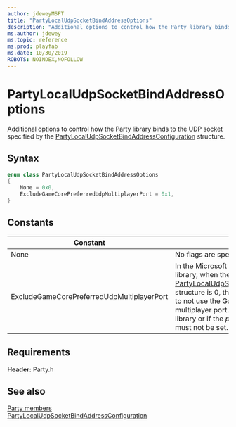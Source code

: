 ```yaml
---
author: jdeweyMSFT
title: "PartyLocalUdpSocketBindAddressOptions"
description: "Additional options to control how the Party library binds to the UDP socket specified by the [PartyLocalUdpSocketBindAddressConfiguration](../structs/partylocaludpsocketbindaddressconfiguration.md) structure."
ms.author: jdewey
ms.topic: reference
ms.prod: playfab
ms.date: 10/30/2019
ROBOTS: NOINDEX,NOFOLLOW
---
```


# PartyLocalUdpSocketBindAddressOptions  

Additional options to control how the Party library binds to the UDP socket specified by the [PartyLocalUdpSocketBindAddressConfiguration](../structs/partylocaludpsocketbindaddressconfiguration.md) structure.    

## Syntax  
  
```cpp
enum class PartyLocalUdpSocketBindAddressOptions    
{  
    None = 0x0,  
    ExcludeGameCorePreferredUdpMultiplayerPort = 0x1,  
}  
```  
  
## Constants  
  
| Constant | Description |
| --- | --- |
| None | No flags are specified. |  
| ExcludeGameCorePreferredUdpMultiplayerPort | In the Microsoft Game Core version of the Party library, when the *port* field of the [PartyLocalUdpSocketBindAddressConfiguration](../structs/partylocaludpsocketbindaddressconfiguration.md) structure is 0, this flag informs the Party library to not use the Game Core preferred UDP multiplayer port. In other versions of the Party library or if the *port* port is non-zero, this flag must not be set. |  
  
  
## Requirements  
  
**Header:** Party.h
  
## See also  
[Party members](../party_members.md)  
[PartyLocalUdpSocketBindAddressConfiguration](../structs/partylocaludpsocketbindaddressconfiguration.md)
  
  
